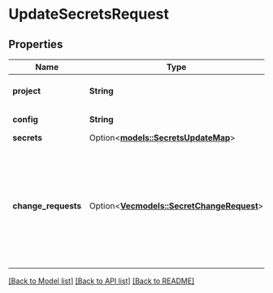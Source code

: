 # UpdateSecretsRequest

## Properties

Name | Type | Description | Notes
------------ | ------------- | ------------- | -------------
**project** | **String** | Unique identifier for the project object. | [default to PROJECT_NAME]
**config** | **String** | Name of the config object. | [default to CONFIG_NAME]
**secrets** | Option<[**models::SecretsUpdateMap**](SecretsUpdateMap.md)> |  | [optional]
**change_requests** | Option<[**Vec<models::SecretChangeRequest>**](SecretChangeRequest.md)> | Either `secrets` or `change_requests` is required (can't use both). Object of secrets you would like to save to the config. Try it with the sample secrets below. | [optional]

[[Back to Model list]](../README.md#documentation-for-models) [[Back to API list]](../README.md#documentation-for-api-endpoints) [[Back to README]](../README.md)


